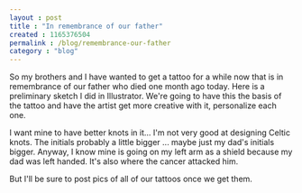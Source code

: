 ```yaml
---
layout : post
title : "In remembrance of our father"
created : 1165376504
permalink : /blog/remembrance-our-father
category : "blog"
---
```

So my brothers and I have wanted to get a tattoo for a while now that is in remembrance of our father who died one month ago today. Here is a preliminary sketch I did in Illustrator. We're going to have this the basis of the tattoo and have the artist get more creative with it, personalize each one.

I want mine to have better knots in it... I'm not very good at designing Celtic knots. The initials probably a little bigger ... maybe just my dad's initials bigger. Anyway, I know mine is going on my left arm as a shield because my dad was left handed. It's also where the cancer attacked him.

But I'll be sure to post pics of all of our tattoos once we get them.